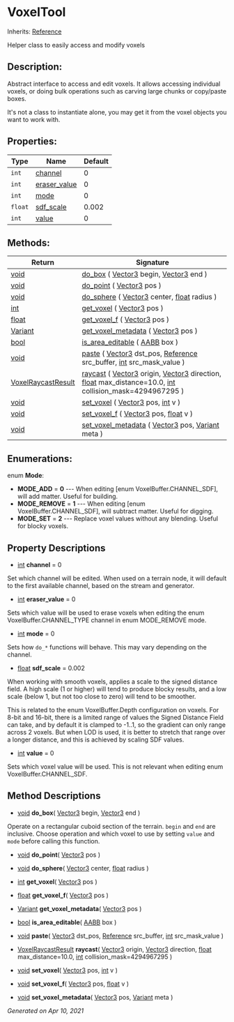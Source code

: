 # VoxelTool

Inherits: [Reference](https://docs.godotengine.org/en/stable/classes/class_reference.html)


Helper class to easily access and modify voxels

## Description: 

Abstract interface to access and edit voxels. It allows accessing individual voxels, or doing bulk operations such as carving large chunks or copy/paste boxes.

It's not a class to instantiate alone, you may get it from the voxel objects you want to work with.

## Properties: 


Type     | Name                             | Default 
-------- | -------------------------------- | --------
`int`    | [channel](#i_channel)            | 0       
`int`    | [eraser_value](#i_eraser_value)  | 0       
`int`    | [mode](#i_mode)                  | 0       
`float`  | [sdf_scale](#i_sdf_scale)        | 0.002   
`int`    | [value](#i_value)                | 0       
<p></p>

## Methods: 


Return                                                                        | Signature                                                                                                                                                                                                                                                                                                                                                                                          
----------------------------------------------------------------------------- | ---------------------------------------------------------------------------------------------------------------------------------------------------------------------------------------------------------------------------------------------------------------------------------------------------------------------------------------------------------------------------------------------------
[void](#)                                                                     | [do_box](#i_do_box) ( [Vector3](https://docs.godotengine.org/en/stable/classes/class_vector3.html) begin, [Vector3](https://docs.godotengine.org/en/stable/classes/class_vector3.html) end )                                                                                                                                                                                                       
[void](#)                                                                     | [do_point](#i_do_point) ( [Vector3](https://docs.godotengine.org/en/stable/classes/class_vector3.html) pos )                                                                                                                                                                                                                                                                                       
[void](#)                                                                     | [do_sphere](#i_do_sphere) ( [Vector3](https://docs.godotengine.org/en/stable/classes/class_vector3.html) center, [float](https://docs.godotengine.org/en/stable/classes/class_float.html) radius )                                                                                                                                                                                                 
[int](https://docs.godotengine.org/en/stable/classes/class_int.html)          | [get_voxel](#i_get_voxel) ( [Vector3](https://docs.godotengine.org/en/stable/classes/class_vector3.html) pos )                                                                                                                                                                                                                                                                                     
[float](https://docs.godotengine.org/en/stable/classes/class_float.html)      | [get_voxel_f](#i_get_voxel_f) ( [Vector3](https://docs.godotengine.org/en/stable/classes/class_vector3.html) pos )                                                                                                                                                                                                                                                                                 
[Variant](https://docs.godotengine.org/en/stable/classes/class_variant.html)  | [get_voxel_metadata](#i_get_voxel_metadata) ( [Vector3](https://docs.godotengine.org/en/stable/classes/class_vector3.html) pos )                                                                                                                                                                                                                                                                   
[bool](https://docs.godotengine.org/en/stable/classes/class_bool.html)        | [is_area_editable](#i_is_area_editable) ( [AABB](https://docs.godotengine.org/en/stable/classes/class_aabb.html) box )                                                                                                                                                                                                                                                                             
[void](#)                                                                     | [paste](#i_paste) ( [Vector3](https://docs.godotengine.org/en/stable/classes/class_vector3.html) dst_pos, [Reference](https://docs.godotengine.org/en/stable/classes/class_reference.html) src_buffer, [int](https://docs.godotengine.org/en/stable/classes/class_int.html) src_mask_value )                                                                                                       
[VoxelRaycastResult](VoxelRaycastResult.md)                                   | [raycast](#i_raycast) ( [Vector3](https://docs.godotengine.org/en/stable/classes/class_vector3.html) origin, [Vector3](https://docs.godotengine.org/en/stable/classes/class_vector3.html) direction, [float](https://docs.godotengine.org/en/stable/classes/class_float.html) max_distance=10.0, [int](https://docs.godotengine.org/en/stable/classes/class_int.html) collision_mask=4294967295 )  
[void](#)                                                                     | [set_voxel](#i_set_voxel) ( [Vector3](https://docs.godotengine.org/en/stable/classes/class_vector3.html) pos, [int](https://docs.godotengine.org/en/stable/classes/class_int.html) v )                                                                                                                                                                                                             
[void](#)                                                                     | [set_voxel_f](#i_set_voxel_f) ( [Vector3](https://docs.godotengine.org/en/stable/classes/class_vector3.html) pos, [float](https://docs.godotengine.org/en/stable/classes/class_float.html) v )                                                                                                                                                                                                     
[void](#)                                                                     | [set_voxel_metadata](#i_set_voxel_metadata) ( [Vector3](https://docs.godotengine.org/en/stable/classes/class_vector3.html) pos, [Variant](https://docs.godotengine.org/en/stable/classes/class_variant.html) meta )                                                                                                                                                                                
<p></p>

## Enumerations: 

enum **Mode**: 

- **MODE_ADD** = **0** --- When editing [enum VoxelBuffer.CHANNEL_SDF], will add matter. Useful for building.
- **MODE_REMOVE** = **1** --- When editing [enum VoxelBuffer.CHANNEL_SDF], will subtract matter. Useful for digging.
- **MODE_SET** = **2** --- Replace voxel values without any blending. Useful for blocky voxels.


## Property Descriptions

- [int](https://docs.godotengine.org/en/stable/classes/class_int.html)<span id="i_channel"></span> **channel** = 0

Set which channel will be edited. When used on a terrain node, it will default to the first available channel, based on the stream and generator.

- [int](https://docs.godotengine.org/en/stable/classes/class_int.html)<span id="i_eraser_value"></span> **eraser_value** = 0

Sets which value will be used to erase voxels when editing the enum VoxelBuffer.CHANNEL_TYPE channel in enum MODE_REMOVE mode.

- [int](https://docs.godotengine.org/en/stable/classes/class_int.html)<span id="i_mode"></span> **mode** = 0

Sets how `do_*` functions will behave. This may vary depending on the channel.

- [float](https://docs.godotengine.org/en/stable/classes/class_float.html)<span id="i_sdf_scale"></span> **sdf_scale** = 0.002

When working with smooth voxels, applies a scale to the signed distance field. A high scale (1 or higher) will tend to produce blocky results, and a low scale (below 1, but not too close to zero) will tend to be smoother.



This is related to the enum VoxelBuffer.Depth configuration on voxels. For 8-bit and 16-bit, there is a limited range of values the Signed Distance Field can take, and by default it is clamped to -1..1, so the gradient can only range across 2 voxels. But when LOD is used, it is better to stretch that range over a longer distance, and this is achieved by scaling SDF values.

- [int](https://docs.godotengine.org/en/stable/classes/class_int.html)<span id="i_value"></span> **value** = 0

Sets which voxel value will be used. This is not relevant when editing enum VoxelBuffer.CHANNEL_SDF.

## Method Descriptions

- [void](#)<span id="i_do_box"></span> **do_box**( [Vector3](https://docs.godotengine.org/en/stable/classes/class_vector3.html) begin, [Vector3](https://docs.godotengine.org/en/stable/classes/class_vector3.html) end ) 

Operate on a rectangular cuboid section of the terrain. `begin` and `end` are inclusive. Choose operation and which voxel to use by setting `value` and `mode` before calling this function.

- [void](#)<span id="i_do_point"></span> **do_point**( [Vector3](https://docs.godotengine.org/en/stable/classes/class_vector3.html) pos ) 


- [void](#)<span id="i_do_sphere"></span> **do_sphere**( [Vector3](https://docs.godotengine.org/en/stable/classes/class_vector3.html) center, [float](https://docs.godotengine.org/en/stable/classes/class_float.html) radius ) 


- [int](https://docs.godotengine.org/en/stable/classes/class_int.html)<span id="i_get_voxel"></span> **get_voxel**( [Vector3](https://docs.godotengine.org/en/stable/classes/class_vector3.html) pos ) 


- [float](https://docs.godotengine.org/en/stable/classes/class_float.html)<span id="i_get_voxel_f"></span> **get_voxel_f**( [Vector3](https://docs.godotengine.org/en/stable/classes/class_vector3.html) pos ) 


- [Variant](https://docs.godotengine.org/en/stable/classes/class_variant.html)<span id="i_get_voxel_metadata"></span> **get_voxel_metadata**( [Vector3](https://docs.godotengine.org/en/stable/classes/class_vector3.html) pos ) 


- [bool](https://docs.godotengine.org/en/stable/classes/class_bool.html)<span id="i_is_area_editable"></span> **is_area_editable**( [AABB](https://docs.godotengine.org/en/stable/classes/class_aabb.html) box ) 


- [void](#)<span id="i_paste"></span> **paste**( [Vector3](https://docs.godotengine.org/en/stable/classes/class_vector3.html) dst_pos, [Reference](https://docs.godotengine.org/en/stable/classes/class_reference.html) src_buffer, [int](https://docs.godotengine.org/en/stable/classes/class_int.html) src_mask_value ) 


- [VoxelRaycastResult](VoxelRaycastResult.md)<span id="i_raycast"></span> **raycast**( [Vector3](https://docs.godotengine.org/en/stable/classes/class_vector3.html) origin, [Vector3](https://docs.godotengine.org/en/stable/classes/class_vector3.html) direction, [float](https://docs.godotengine.org/en/stable/classes/class_float.html) max_distance=10.0, [int](https://docs.godotengine.org/en/stable/classes/class_int.html) collision_mask=4294967295 ) 


- [void](#)<span id="i_set_voxel"></span> **set_voxel**( [Vector3](https://docs.godotengine.org/en/stable/classes/class_vector3.html) pos, [int](https://docs.godotengine.org/en/stable/classes/class_int.html) v ) 


- [void](#)<span id="i_set_voxel_f"></span> **set_voxel_f**( [Vector3](https://docs.godotengine.org/en/stable/classes/class_vector3.html) pos, [float](https://docs.godotengine.org/en/stable/classes/class_float.html) v ) 


- [void](#)<span id="i_set_voxel_metadata"></span> **set_voxel_metadata**( [Vector3](https://docs.godotengine.org/en/stable/classes/class_vector3.html) pos, [Variant](https://docs.godotengine.org/en/stable/classes/class_variant.html) meta ) 


_Generated on Apr 10, 2021_
